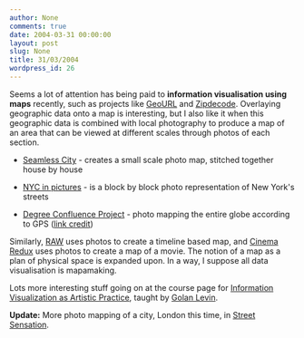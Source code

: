 ```yaml
---
author: None
comments: true
date: 2004-03-31 00:00:00
layout: post
slug: None
title: 31/03/2004
wordpress_id: 26
---
```


Seems a lot of attention has being paid to **information visualisation using maps** recently, such as projects like [GeoURL](http://geourl.org/) and [Zipdecode](http://acg.media.mit.edu/people/fry/zipdecode/). Overlaying geographic data onto a map is interesting, but I also like it when this geographic data is combined with local photography to produce a map of an area that can be viewed at different scales through photos of each section.







  * [Seamless City](http://www.seamlesscity.com/s1.html) - creates a small scale photo map, stitched together house by house


  * [NYC in pictures](http://www.didik.com/nycinpictures/) - is a block by block photo representation of New York's streets


  * [Degree Confluence Project](http://www.confluence.org/) - photo mapping the entire globe according to GPS ([link credit](http://www.mle.ie/~jonah/blog/index.php?p=123&c=1))





Similarly, [RAW](http://www.medialabeurope.org/hc/raw/) uses photos to create a timeline based map, and [Cinema Redux](http://www.brendandawes.com/sketches/redux/) uses photos to create a map of a movie. The notion of a map as a plan of physical space is expanded upon. In a way, I suppose all data visualisation is mapamaking.





Lots more interesting stuff going on at the course page for [Information Visualization as Artistic Practice](http://courses.cfa.cmu.edu/%7Ep5admin/infovis/2004s/), taught by [Golan Levin](http://www.flong.com/).





**Update:** More photo mapping of a city, London this time, in [Street Sensation](http://www.streetsensation.co.uk/).
